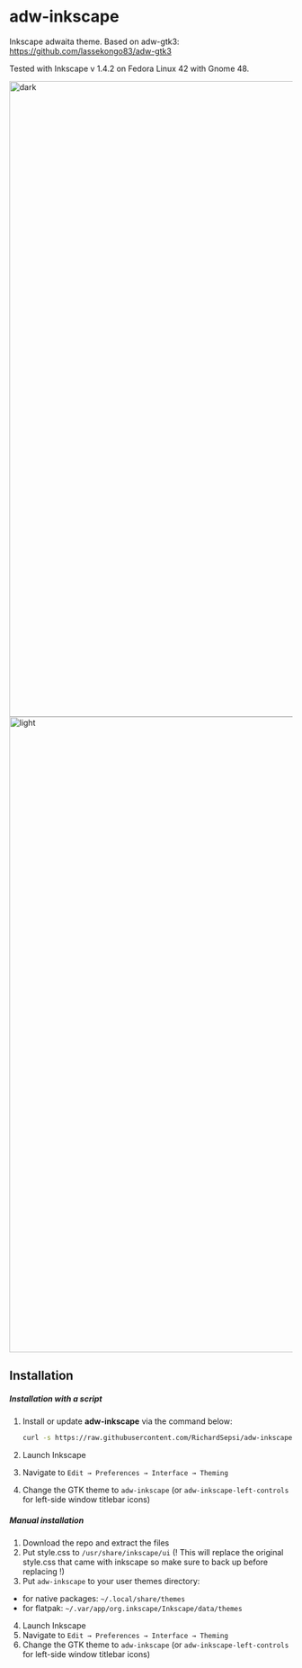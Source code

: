 # adw-inkscape
Inkscape adwaita theme.
Based on adw-gtk3: https://github.com/lassekongo83/adw-gtk3

Tested with Inkscape v 1.4.2 on Fedora Linux 42 with Gnome 48. 

<img width="2022" height="1129" alt="dark" src="https://github.com/user-attachments/assets/d10136b8-c75a-4559-b0c1-e0cfb781bbcf" />
<img width="2022" height="1129" alt="light" src="https://github.com/user-attachments/assets/60f6d9b6-95aa-441c-85f9-1ea311f4a382" />

## Installation

##### Installation with a script

1. Install or update <b>adw-inkscape</b> via the command below:

    ```bash
    curl -s https://raw.githubusercontent.com/RichardSepsi/adw-inkscape/main/install.sh | bash
    ```
2. Launch Inkscape
3. Navigate to `Edit → Preferences → Interface → Theming`
4. Change the GTK theme to `adw-inkscape` (or `adw-inkscape-left-controls` for left-side window titlebar icons)

##### Manual installation
1. Download the repo and extract the files
2. Put style.css to `/usr/share/inkscape/ui` (! This will replace the original style.css that came with inkscape so make sure to back up before replacing !)
3. Put `adw-inkscape` to your user themes directory:
- for native packages: `~/.local/share/themes`
- for flatpak: `~/.var/app/org.inkscape/Inkscape/data/themes`
4. Launch Inkscape
5. Navigate to `Edit → Preferences → Interface → Theming`
6. Change the GTK theme to `adw-inkscape` (or `adw-inkscape-left-controls` for left-side window titlebar icons)
